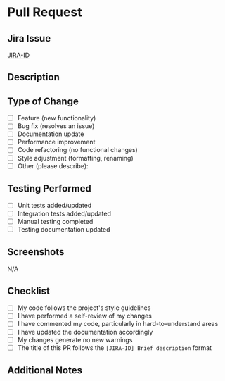 # Pull Request

## Jira Issue
<!-- Please link the Jira issue that this PR addresses using the format [PROJECT-123] -->
[JIRA-ID](https://c2100pcr.atlassian.net/browse/JIRA-ID)

## Description
<!-- Provide a clear and concise description of the changes introduced by this PR -->

## Type of Change
<!-- Please mark the appropriate option with an 'x' -->
- [ ] Feature (new functionality)
- [ ] Bug fix (resolves an issue)
- [ ] Documentation update
- [ ] Performance improvement
- [ ] Code refactoring (no functional changes)
- [ ] Style adjustment (formatting, renaming)
- [ ] Other (please describe):

## Testing Performed
<!-- Describe the testing process you've completed to verify your changes -->
- [ ] Unit tests added/updated
- [ ] Integration tests added/updated
- [ ] Manual testing completed
- [ ] Testing documentation updated

## Screenshots
<!-- If applicable, add screenshots to help explain your changes -->
N/A

## Checklist
<!-- Please mark the appropriate option with an 'x' -->
- [ ] My code follows the project's style guidelines
- [ ] I have performed a self-review of my changes
- [ ] I have commented my code, particularly in hard-to-understand areas
- [ ] I have updated the documentation accordingly
- [ ] My changes generate no new warnings
- [ ] The title of this PR follows the `[JIRA-ID] Brief description` format

## Additional Notes
<!-- Add any other information that might be relevant to reviewers -->


